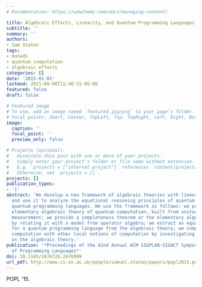 ```yaml
---
# Documentation: https://wowchemy.com/docs/managing-content/

title: Algebraic Effects, Linearity, and Quantum Programming Languages
subtitle: ''
summary: ''
authors:
- Sam Staton
tags:
- monads
- quantum computation
- algebraic effects
categories: []
date: '2015-01-01'
lastmod: 2021-09-06T11:48:31-05:00
featured: false
draft: false

# Featured image
# To use, add an image named `featured.jpg/png` to your page's folder.
# Focal points: Smart, Center, TopLeft, Top, TopRight, Left, Right, BottomLeft, Bottom, BottomRight.
image:
  caption: ''
  focal_point: ''
  preview_only: false

# Projects (optional).
#   Associate this post with one or more of your projects.
#   Simply enter your project's folder or file name without extension.
#   E.g. `projects = ["internal-project"]` references `content/project/deep-learning/index.md`.
#   Otherwise, set `projects = []`.
projects: []
publication_types:
- '1'
abstract: 'We develop a new framework of algebraic theories with linear parameters,
  and use it to analyze the equational reasoning principles of quantum computing and
  quantum programming languages. We use the framework as follows: we present a new
  elementary algebraic theory of quantum computation, built from unitary gates and
  measurement; we provide a completeness theorem or the elementary algebraic theory
  by relating it with a model from operator algebra; we extract an equational theory
  for a quantum programming language from the algebraic theory; we compare quantum
  computation with other local notions of computation by investigating variations
  on the algebraic theory.'
publication: '*Proceedings of the 42nd Annual ACM SIGPLAN-SIGACT Symposium on Principles
  of Programming Languages*'
doi: 10.1145/2676726.2676999
url_pdf: http://www.cs.ox.ac.uk/people/samuel.staton/papers/popl2015.pdf
---
```

POPL '15. 